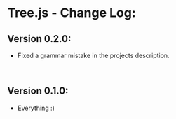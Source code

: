 # Tree.js - Change Log:

## Version 0.2.0:
- Fixed a grammar mistake in the projects description.

<br>


## Version 0.1.0:
- Everything :)